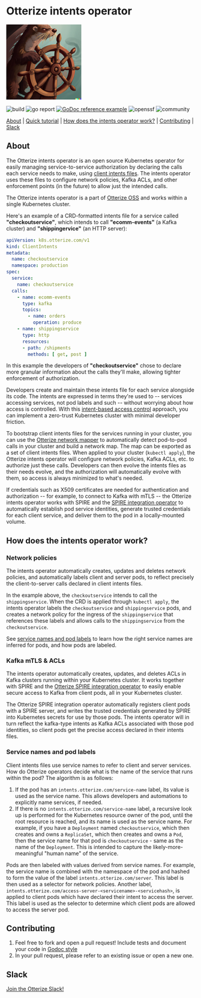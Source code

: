 # Otterize intents operator

![Otter Manning Helm](./otterhelm.png)


![build](https://img.shields.io/static/v1?label=build&message=passing&color=success)
![go report](https://img.shields.io/static/v1?label=go%20report&message=A%2B&color=success)
[![GoDoc reference example](https://img.shields.io/badge/godoc-reference-blue.svg)](https://godoc.org/nanomsg.org/go/mangos/v2)
![openssf](https://img.shields.io/static/v1?label=openssf%20best%20practices&message=passing&color=success)
![community](https://img.shields.io/badge/slack-Otterize_Slack-orange.svg?logo=slack)

[About](#about) | [Quick tutorial](https://docs.otterize.com/documentation/quick-tutorials/network-mapper) | [How does the intents operator work?](#how-does-the-intents-operator-work) | [Contributing](#contributing) | [Slack](#slack)

## About
The Otterize intents operator is an open source Kubernetes operator for easily managing service-to-service authorization by declaring the calls each service needs to make, using [client intents files](https://otterize.com/ibac). The intents operator uses these files to configure network policies, Kafka ACLs, and other enforcement points (in the future) to allow just the intended calls. 

The Otterize intents operator is a part of [Otterize OSS](https://otterize.com/oss) and works within a single Kubernetes cluster.

Here's an example of a CRD-formatted intents file for a service called **"checkoutservice"**, which intends to call **"ecomm-events"** (a Kafka cluster) and **"shippingervice"** (an HTTP server):
```yaml
apiVersion: k8s.otterize.com/v1
kind: ClientIntents
metadata:
  name: checkoutservice
  namespace: production
spec:
  service:
    name: checkoutservice
  calls:
    - name: ecomm-events
      type: kafka
      topics: 
        - name: orders
          operation: produce
    - name: shippingservice
      type: http
      resources:
      - path: /shipments
        methods: [ get, post ]
```
In this example the developers of **"checkoutservice"** chose to declare more granular information about the calls they'll make, allowing tighter enforcement of authorization.

Developers create and maintain these intents file for each service alongside its code. The intents are expressed in terms they're used to -- services accessing services, not pod labels and such -- without worrying about how access is controlled. 
With this [intent-based access control](https://otterize.com/ibac) approach, you can implement a zero-trust Kubernetes cluster with minimal developer friction.

To bootstrap client intents files for the services running in your cluster, you can use the [Otterize network mapper](https://github.com/otterize/network-mapper) to automatically detect pod-to-pod calls in your cluster and build a network map. The map can be exported as a set of client intents files. When applied to your cluster (`kubectl apply`), the Otterize intents operator will configure network policies, Kafka ACLs, etc. to authorize just these calls. Developers can then evolve the intents files as their needs evolve, and the authorization will automatically evolve with them, so access is always minimized to what's needed.

If credentials such as X509 certificates are needed for authentication and authorization -- for example, to connect to Kafka with mTLS -- the Otterize intents operator works with SPIRE and the [SPIRE integration operator](https://github.com/otterize/spire-integration-operator) to automatically establish pod service identities, generate trusted credentials for each client service, and deliver them to the pod in a locally-mounted volume.


## How does the intents operator work?

### Network policies
The intents operator automatically creates, updates and deletes network policies, and automatically labels client and server pods, to reflect precisely the client-to-server calls declared in client intents files.

In the example above, the `checkoutservice` intends to call the `shippingservice`. When the CRD is applied through `kubectl apply`, the intents operator labels the `checkoutservice` and `shippingservice` pods, and creates a network policy for the ingress of the `shippingservice` that references these labels and allows calls to the `shippingservice` from the `checkoutservice`.

See [service names and pod labels](#service_names_and_pod_labels) to learn how the right service names are inferred for pods, and how pods are labeled.

### Kafka mTLS & ACLs
The intents operator automatically creates, updates, and deletes ACLs in Kafka clusters running within your Kubernetes cluster. It works together with SPIRE and the [Otterize SPIRE integration operator](https://github.com/otterize/spire-integration-operator) to easily enable secure access to Kafka from client pods, all in your Kubernetes cluster.

The Otterize SPIRE integration operator automatically registers client pods with a SPIRE server, and writes the trusted credentials generated by SPIRE into Kubernetes secrets for use by those pods. The intents operator will in turn reflect the kafka-type intents as Kafka ACLs associated with those pod identities, so client pods get the precise access declared in their intents files.

<!-- For brevity, this README only covers Network Policies internals. [Learn more about using the Intents Operator with Kafka mTLS & ACLs](https://docs.otterize.com/documentation/quick-tutorials/kafka-mtls) -->

### Service names and pod labels
Client intents files use service names to refer to client and server services. How do Otterize operators decide what is the name of the service that runs within the pod? The algorithm is as follows:
1. If the pod has an `intents.otterize.com/service-name` label, its value is used as the service name. This allows developers and automations to explicitly name services, if needed.
2. If there is no `intents.otterize.com/service-name` label, a recursive look up is performed for the Kubernetes resource owner of the pod, until the root resource is reached, and its name is used as the service name. For example, if you have a `Deployment` named `checkoutservice`, which then creates and owns a `ReplicaSet`, which then creates and owns a `Pod`, then the service name for that pod is `checkoutservice` - same as the name of the `Deployment`. This is intended to capture the likely-more-meaningful "human name" of the service.

Pods are then labeled with values derived from service names. For example, 
the service name is combined with the namespace of the pod and hashed to form the value of the label `intents.otterize.com/server`. This label is then used as a selector for network policies. Another label, `intents.otterize.com/access-server-<servicename>-<servicehash>`, is applied to client pods which have declared their intent to access the server. This label is used as the selector to determine which client pods are allowed to access the server pod.

## Contributing
1. Feel free to fork and open a pull request! Include tests and document your code in [Godoc style](https://go.dev/blog/godoc)
2. In your pull request, please refer to an existing issue or open a new one.

## Slack
[Join the Otterize Slack!](https://join.slack.com/t/otterizeworkspace/shared_invite/zt-1fnbnl1lf-ub6wler4QrW6ZzIn2U9x1A)
